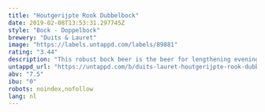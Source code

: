 ```yaml
---
title: "Houtgerijpte Rook Dubbelbock"
date: 2019-02-08T13:53:31.297745Z
style: "Bock - Doppelbock"
brewery: "Duits & Lauret"
image: "https://labels.untappd.com/labels/89881"
rating: "3.44"
description: "This robust bock beer is the beer for lengthening evenings. The roasted and smoked malt varieties used give this beer its striking aroma and colour while the fragrant hop varieties and subtle touches of wood provide the beer fullness and depth. This strong beer can be enjoyed on its own but also combines well with beautiful stews."
untappd_url: "https://untappd.com/b/duits-lauret-houtgerijpte-rook-dubbelbock/89881"
abv: "7.5"
ibu: "0"
robots: noindex,nofollow
lang: nl
---
```

